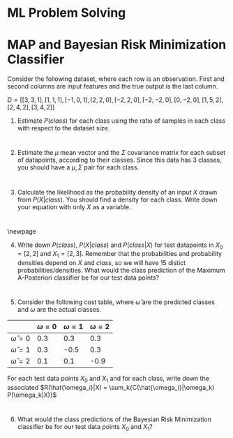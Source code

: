 # ML Problem Solving
# MAP and Bayesian Risk Minimization Classifier

<!-- 1. (optional) This is the same dataset as in the previous PSS. Consider the following dataset, where each row is an observation. First and second columns are input features and the true output is the last column. -->

Consider the following dataset, where each row is an observation. First and second columns are input features and the true output is the last column.

$D = [[3,3,1],[1,1,1],[-1,0,1],[2,2,0],[-2,2,0],[-2,-2,0],[0,-2,0],[1,5,2],[2,4,2],[3,4,2]]$

<!-- Draw the points in a 2-D coordinate system. Label the points according to their classes.  -->

1. Estimate $P(class)$ for each class using the ratio of samples in each class with respect to the dataset size.

#
#
#

2. Estimate the $\mu$ mean vector and the $\Sigma$ covariance matrix for each subset of datapoints, according to their classes. Since this data has 3 classes, you should have a $\mu, \Sigma$ pair for each class.
<!-- In your coordinate system, sketch a mahalanobis-distance contour of 1.0 for each class. -->

#
#
#
#


3. Calculate the likelihood as the probability density of an input $X$ drawn from $P(X|class)$. You should find a density for each class. Write down your equation with only $X$ as a variable.

#
#
#
#
#
#
#
#
#
#


\newpage

4. Write down $P(class)$, $P(X|class)$ and $P(class|X)$ for test datapoints in $X_0 = [2,2]$ and $X_1 = [2,3]$. Remember that the probabilities and probability densities depend on $X$ and $class$, so we will have 15 distict probabilities/densities. What would the class prediction of the Maximum A-Posteriori classifier be for our test data points?

#
#
#
#

5. Consider the following cost table, where $\hat{\omega}$ are the predicted classes and $\omega$ are the actual classes.

|                    | $\omega = 0$ | $\omega = 1$ | $\omega = 2$ |
| ------------------ | ------------ | ------------ | ------------ |
| $\hat{\omega} = 0$ | 0.3          | 0.3          | 0.3          |
| $\hat{\omega} = 1$ | 0.3          | -0.5         | 0.3          |
| $\hat{\omega} = 2$ | 0.1          | 0.1          | -0.9         |

For each test data points $X_0$ and $X_1$ and for each class, write down the associated 
$R(\hat{\omega_i}|X) = \sum_k{C(\hat{\omega_i}|\omega_k) P(\omega_k|X)}$

#
#
#
#
#
#
#
#

6. What would the class predictions of the Bayesian Risk Minimization classifier be for our test data points $X_0$ and $X_1$?

#
#
#
#

<!-- 5. Reject option? -->

